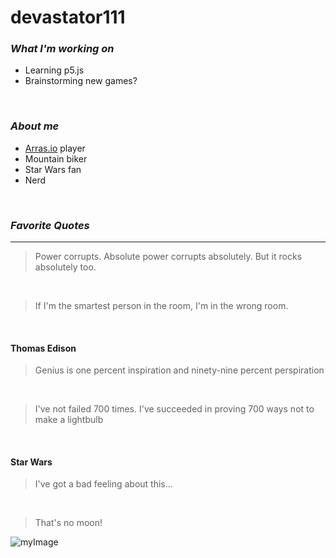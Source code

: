 # **devastator111**
###  _What I'm working on_
- Learning p5.js
- Brainstorming new games?
<br>

### _About me_
- [Arras.io](https://arras.io) player
- Mountain biker
- Star Wars fan
- Nerd
<br>

### _Favorite Quotes_
***
>Power corrupts.  Absolute power corrupts absolutely.  But it rocks absolutely too.
<br>

>If I'm the smartest person in the room, I'm in the wrong room.
<br>

#### Thomas Edison
>Genius is one percent inspiration and ninety-nine percent perspiration
<br>

>I've not failed 700 times.  I've succeeded in proving 700 ways not to make a lightbulb
<br>

#### Star Wars
>I've got a bad feeling about this...
<br>

>That's no moon!

![myImage](assets/images/Screenshot-2024-02-17-5.07.21-PM.png)
